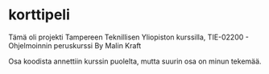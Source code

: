 # korttipeli

Tämä oli projekti Tampereen Teknillisen Yliopiston kurssilla, TIE-02200 - Ohjelmoinnin peruskurssi
By Malin Kraft

Osa koodista annettiin kurssin puolelta, mutta suurin osa on minun tekemää.

